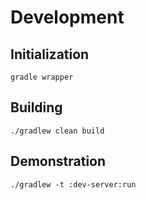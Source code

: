 # Development
## Initialization
```
gradle wrapper
```

## Building
```
./gradlew clean build
```

## Demonstration
```
./gradlew -t :dev-server:run
```
